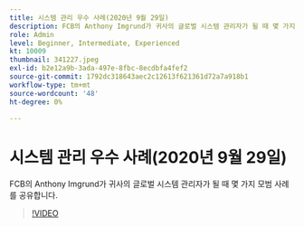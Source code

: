 ```yaml
---
title: 시스템 관리 우수 사례(2020년 9월 29일)
description: FCB의 Anthony Imgrund가 귀사의 글로벌 시스템 관리자가 될 때 몇 가지 모범 사례를 공유합니다.
role: Admin
level: Beginner, Intermediate, Experienced
kt: 10009
thumbnail: 341227.jpeg
exl-id: b2e12a9b-3ada-497e-8fbc-8ecdbfa4fef2
source-git-commit: 1792dc318643aec2c12613f621361d72a7a918b1
workflow-type: tm+mt
source-wordcount: '48'
ht-degree: 0%

---
```


# 시스템 관리 우수 사례(2020년 9월 29일)

FCB의 Anthony Imgrund가 귀사의 글로벌 시스템 관리자가 될 때 몇 가지 모범 사례를 공유합니다.

>[!VIDEO](https://video.tv.adobe.com/v/341227/?quality=12&learn=on)
